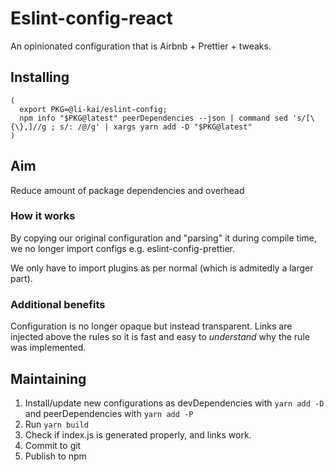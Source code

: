 # Eslint-config-react

An opinionated configuration that is Airbnb + Prettier + tweaks.

## Installing

```
(
  export PKG=@li-kai/eslint-config;
  npm info "$PKG@latest" peerDependencies --json | command sed 's/[\{\},]//g ; s/: /@/g' | xargs yarn add -D "$PKG@latest"
)
```

## Aim

Reduce amount of package dependencies and overhead

### How it works

By copying our original configuration and "parsing" it during compile time, we no longer import configs e.g. eslint-config-prettier. 

We only have to import plugins as per normal (which is admitedly a larger part).

### Additional benefits

Configuration is no longer opaque but instead transparent. Links are injected above the rules so it is fast and easy to _understand_ why the rule was implemented.

## Maintaining

1. Install/update new configurations as devDependencies with `yarn add -D` and peerDependencies with `yarn add -P`
1. Run `yarn build`
1. Check if index.js is generated properly, and links work.
1. Commit to git
1. Publish to npm
